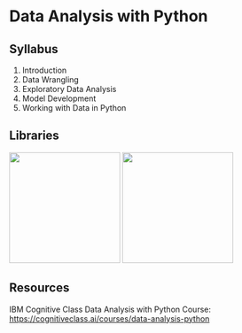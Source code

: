 # Data Analysis with Python


## Syllabus

1) Introduction
2) Data Wrangling
3) Exploratory Data Analysis
4) Model Development
5) Working with Data in Python


## Libraries
<img src="https://user-images.githubusercontent.com/85934122/153268295-0105f8a4-7491-437e-b566-3f4ecbd113c8.png" width="200">     <img src="https://user-images.githubusercontent.com/85934122/153270262-1b5beb83-3cba-4008-92b1-dac9ed972017.png"  width="200">


## Resources

IBM Cognitive Class Data Analysis with Python Course: https://cognitiveclass.ai/courses/data-analysis-python
